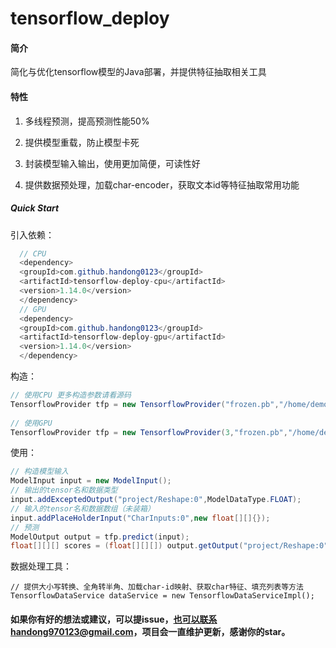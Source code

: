 # tensorflow_deploy
#### 简介

简化与优化tensorflow模型的Java部署，并提供特征抽取相关工具




#### 特性

1. 多线程预测，提高预测性能50%

2. 提供模型重载，防止模型卡死

3. 封装模型输入输出，使用更加简便，可读性好

4. 提供数据预处理，加载char-encoder，获取文本id等特征抽取常用功能

   

##### Quick Start

引入依赖：
```java
  // CPU
  <dependency>
  <groupId>com.github.handong0123</groupId>
  <artifactId>tensorflow-deploy-cpu</artifactId>
  <version>1.14.0</version>
  </dependency>
  // GPU    
  <dependency>
  <groupId>com.github.handong0123</groupId>
  <artifactId>tensorflow-deploy-gpu</artifactId>
  <version>1.14.0</version>
  </dependency>
```

构造：

```java
// 使用CPU 更多构造参数请看源码
TensorflowProvider tfp = new TensorflowProvider("frozen.pb","/home/demo");
    
// 使用GPU
TensorflowProvider tfp = new TensorflowProvider(3,"frozen.pb","/home/demo","0,1,2");
```

使用：

```java
// 构造模型输入
ModelInput input = new ModelInput();
// 输出的tensor名和数据类型
input.addExceptedOutput("project/Reshape:0",ModelDataType.FLOAT);
// 输入的tensor名和数据数组（未装箱）
input.addPlaceHolderInput("CharInputs:0",new float[][]{});
// 预测
ModelOutput output = tfp.predict(input);
float[][][] scores = (float[][][]) output.getOutput("project/Reshape:0");
```

数据处理工具：

```
// 提供大小写转换、全角转半角、加载char-id映射、获取char特征、填充列表等方法
TensorflowDataService dataService = new TensorflowDataServiceImpl();

```



#### 如果你有好的想法或建议，可以提issue，也可以联系handong970123@gmail.com，项目会一直维护更新，感谢你的star。

